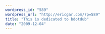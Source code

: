 ```yaml
---
wordpress_id: "589"
wordpress_url: "http://ericgar.com/?p=589"
title: "This is dedicated to bdotdub"
date: "2009-12-04"
---
```

<object width="560" height="340"><param name="movie" value="http://www.youtube.com/v/EeEgtfm8W2E&amp;hl=en_US&amp;fs=1&amp;"></param><param name="allowFullScreen" value="true"></param><param name="allowscriptaccess" value="always"></param><embed src="http://www.youtube.com/v/EeEgtfm8W2E&amp;hl=en_US&amp;fs=1&amp;" type="application/x-shockwave-flash" allowscriptaccess="always" allowfullscreen="true" width="560" height="340"></embed></object>
